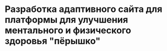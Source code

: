 # Разработка адаптивного сайта для платформы для улучшения ментального и физического здоровья "пёрышко"
